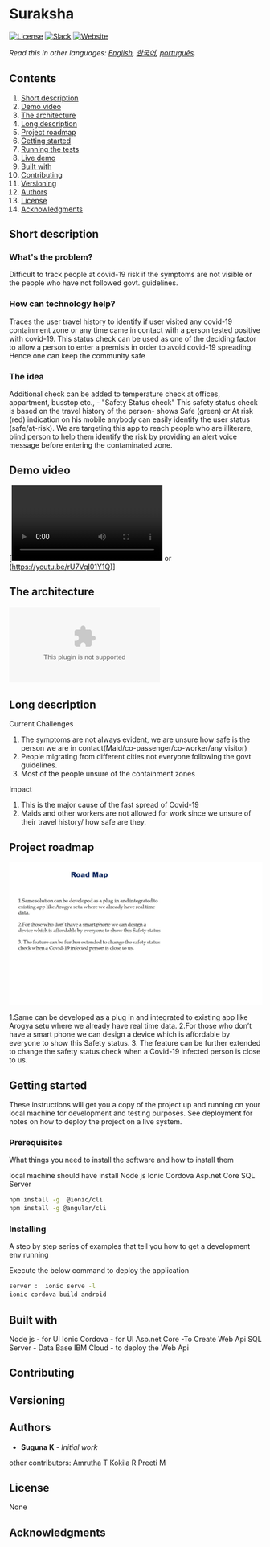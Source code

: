 # Suraksha

[![License](https://img.shields.io/badge/License-Apache2-blue.svg)](https://www.apache.org/licenses/LICENSE-2.0) [![Slack](https://img.shields.io/badge/Join-Slack-blue)](https://callforcode.org/slack) [![Website](https://img.shields.io/badge/View-Website-blue)](https://code-and-response.github.io/Project-Sample/)

*Read this in other languages: [English](README.md), [한국어](README.ko.md), [português](README.pt_br.md).*

## Contents

1. [Short description](#short-description)
1. [Demo video](#demo-video)
1. [The architecture](#the-architecture)
1. [Long description](#long-description)
1. [Project roadmap](#project-roadmap)
1. [Getting started](#getting-started)
1. [Running the tests](#running-the-tests)
1. [Live demo](#live-demo)
1. [Built with](#built-with)
1. [Contributing](#contributing)
1. [Versioning](#versioning)
1. [Authors](#authors)
1. [License](#license)
1. [Acknowledgments](#acknowledgments)

## Short description

### What's the problem?

Difficult to track people at covid-19 risk if the symptoms are not visible or the people who have not followed govt. guidelines. 

### How can technology help?

Traces the user travel history to identify if user visited any covid-19 containment zone or any time came in contact with a person tested positive with covid-19. This status check can be used as one of the deciding factor to allow a person to enter a premisis in order to avoid covid-19 spreading. Hence one can keep the community safe

### The idea

Additional check can be added to temperature check at offices, appartment, busstop etc., - "Safety Status check"
This safety status check is based on the travel history of the person- shows Safe (green) or At risk (red) indication on his mobile
anybody can easily identify the user status (safe/at-risk). We are targeting this app to reach people who are illiterare, blind person to help them identify the risk by providing an alert voice message before entering the contaminated zone.  

## Demo video

[![Watch the video](https://github.com/PreetiMadiwal/SurakshaApp-Covid19/blob/master/Suraksha_docsToSubmit/suraksha%20demo.avi) or  (https://youtu.be/rU7VqI01Y1Q)]

## The architecture

![Video transcription/translation app]( https://github.com/PreetiMadiwal/SurakshaApp-Covid19/blob/master/Suraksha_docsToSubmit/archtitecture%20diagram.docx)

## Long description

Current Challenges
1. The symptoms are not always evident, we are unsure how safe is the person we are in contact(Maid/co-passenger/co-worker/any visitor)
2. People migrating from different cities not everyone following the govt   guidelines.
3. Most of the people unsure of the containment zones 

Impact
  1. This  is the major cause of the fast spread of Covid-19
  2. Maids and other workers are not allowed for work since we unsure of their travel history/ how safe are they.


## Project roadmap

![Roadmap](https://github.com/PreetiMadiwal/SurakshaApp-Covid19/blob/master/Suraksha_docsToSubmit/Road%20Map.jpg)

1.Same can be developed as a plug in and integrated to existing app like Arogya setu where we already have real time data.
2.For those who don’t have a smart phone we can design a device which is affordable by everyone to show this Safety status.
3. The feature can be further extended to change the safety status check when a Covid-19 infected person is close to us.


## Getting started

These instructions will get you a copy of the project up and running on your local machine for development and testing purposes. See deployment for notes on how to deploy the project on a live system.

### Prerequisites

What things you need to install the software and how to install them

local machine should have install 
Node js
Ionic Cordova
Asp.net Core
SQL Server

```bash
npm install -g  @ionic/cli
npm install -g @angular/cli
```

### Installing

A step by step series of examples that tell you how to get a development env running

Execute the below command to deploy the application

```bash
server :  ionic serve -l
ionic cordova build android
```

## Built with
Node js - for UI
Ionic Cordova - for UI
Asp.net Core -To Create Web Api
SQL Server - Data Base
IBM Cloud - to deploy the Web Api

## Contributing

## Versioning

## Authors

* **Suguna K** - *Initial work* 

other contributors:
Amrutha T
Kokila R
Preeti M

## License
None

## Acknowledgments

